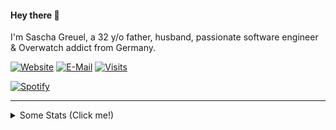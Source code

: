 #### Hey there 👋
I'm Sascha Greuel, a 32 y/o father, husband, passionate software engineer & Overwatch addict from Germany.
  
  [![Website](https://img.shields.io/badge/website-visit-2a8?style=flat-square&logo=safari&logoColor=white)](https://1-2.dev) [![E-Mail](https://img.shields.io/badge/email-reveal-369?style=flat-square&logo=gmail&logoColor=white)](https://mailhide.io/e/Iz8qJ) [![Visits](https://badges.pufler.dev/visits/softcreatr/softcreatr?logo=GitHub&label=github%20visits&color=blue&logoColor=white&style=flat-square)](https://github.com/softcreatr)

[![Spotify](https://sptfy.1-2.dev/api/spotify)](https://open.spotify.com/user/softcreatr)

---

<details>
<summary>Some Stats (Click me!)</summary>
<br>
<!--START_CONTRIBUTIONS:readme-info-->
<!--END_CONTRIBUTIONS:readme-info-->

<!--START_SECTION_DAILY_COMMIT:readme-info-->
**I'm a night 🦉** 

| | | | |
| --- | --- | --- | --- |
|🌞 Morning                |86 commits          |![](https://via.placeholder.com/76x22/000000/000000?text=+)![](https://via.placeholder.com/324x22/b8b8b8/b8b8b8?=text=+)|19.24%|
|🌆 Daytime                |57 commits          |![](https://via.placeholder.com/52x22/000000/000000?text=+)![](https://via.placeholder.com/348x22/b8b8b8/b8b8b8?=text=+)|12.75%|
|🌃 Evening                |57 commits          |![](https://via.placeholder.com/52x22/000000/000000?text=+)![](https://via.placeholder.com/348x22/b8b8b8/b8b8b8?=text=+)|12.75%|
|🌙 Night                  |247 commits         |![](https://via.placeholder.com/220x22/000000/000000?text=+)![](https://via.placeholder.com/180x22/b8b8b8/b8b8b8?=text=+)|55.26%|
| | | | |

<!--END_SECTION_DAILY_COMMIT:readme-info-->

<!--START_SECTION_WEEKLY_COMMIT:readme-info-->
📅 **I'm Most Productive on Tuesdays** 

| | | | |
| --- | --- | --- | --- |
|Monday                   |31 commits          |![](https://via.placeholder.com/56x22/000000/000000?text=+)![](https://via.placeholder.com/344x22/b8b8b8/b8b8b8?=text=+)|13.72%|
|Tuesday                  |53 commits          |![](https://via.placeholder.com/92x22/000000/000000?text=+)![](https://via.placeholder.com/308x22/b8b8b8/b8b8b8?=text=+)|23.45%|
|Wednesday                |29 commits          |![](https://via.placeholder.com/52x22/000000/000000?text=+)![](https://via.placeholder.com/348x22/b8b8b8/b8b8b8?=text=+)|12.83%|
|Thursday                 |27 commits          |![](https://via.placeholder.com/48x22/000000/000000?text=+)![](https://via.placeholder.com/352x22/b8b8b8/b8b8b8?=text=+)|11.95%|
|Friday                   |28 commits          |![](https://via.placeholder.com/48x22/000000/000000?text=+)![](https://via.placeholder.com/352x22/b8b8b8/b8b8b8?=text=+)|12.39%|
|Saturday                 |26 commits          |![](https://via.placeholder.com/48x22/000000/000000?text=+)![](https://via.placeholder.com/352x22/b8b8b8/b8b8b8?=text=+)|11.5%|
|Sunday                   |32 commits          |![](https://via.placeholder.com/56x22/000000/000000?text=+)![](https://via.placeholder.com/344x22/b8b8b8/b8b8b8?=text=+)|14.16%|
| | | | |

<!--END_SECTION_WEEKLY_COMMIT:readme-info-->

<!--START_SECTION_LANGUAGE:readme-info-->
**My 💖 languages PHP** 

| | | | |
| --- | --- | --- | --- |
|PHP                      |8 repos|             ![](https://via.placeholder.com/120x22/000000/000000?text=+)![](https://via.placeholder.com/280x22/b8b8b8/b8b8b8?=text=+)|29.63%|
|HTML                     |6 repos|             ![](https://via.placeholder.com/88x22/000000/000000?text=+)![](https://via.placeholder.com/312x22/b8b8b8/b8b8b8?=text=+)|22.22%|
|JavaScript               |4 repos|             ![](https://via.placeholder.com/60x22/000000/000000?text=+)![](https://via.placeholder.com/340x22/b8b8b8/b8b8b8?=text=+)|14.81%|
|Python                   |2 repos|             ![](https://via.placeholder.com/28x22/000000/000000?text=+)![](https://via.placeholder.com/372x22/b8b8b8/b8b8b8?=text=+)|7.41%|
|Shell                    |2 repos|             ![](https://via.placeholder.com/28x22/000000/000000?text=+)![](https://via.placeholder.com/372x22/b8b8b8/b8b8b8?=text=+)|7.41%|
|Perl                     |1 repos|             ![](https://via.placeholder.com/16x22/000000/000000?text=+)![](https://via.placeholder.com/384x22/b8b8b8/b8b8b8?=text=+)|3.7%|
|PostScript               |1 repos|             ![](https://via.placeholder.com/16x22/000000/000000?text=+)![](https://via.placeholder.com/384x22/b8b8b8/b8b8b8?=text=+)|3.7%|
|Vue                      |1 repos|             ![](https://via.placeholder.com/16x22/000000/000000?text=+)![](https://via.placeholder.com/384x22/b8b8b8/b8b8b8?=text=+)|3.7%|
|TypeScript               |1 repos|             ![](https://via.placeholder.com/16x22/000000/000000?text=+)![](https://via.placeholder.com/384x22/b8b8b8/b8b8b8?=text=+)|3.7%|
|SCSS                     |1 repos|             ![](https://via.placeholder.com/16x22/000000/000000?text=+)![](https://via.placeholder.com/384x22/b8b8b8/b8b8b8?=text=+)|3.7%|
| | | | |

<!--END_SECTION_LANGUAGE:readme-info-->
</details>
